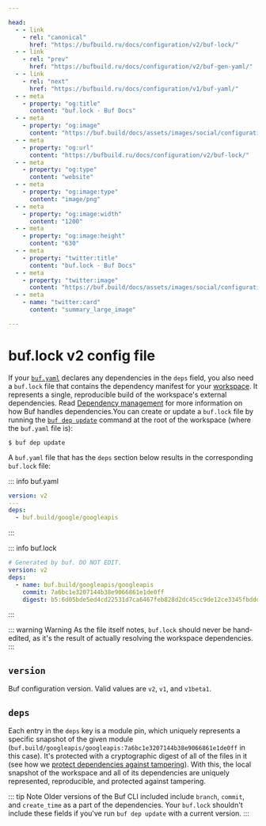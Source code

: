 ```yaml
---

head:
  - - link
    - rel: "canonical"
      href: "https://bufbuild.ru/docs/configuration/v2/buf-lock/"
  - - link
    - rel: "prev"
      href: "https://bufbuild.ru/docs/configuration/v2/buf-gen-yaml/"
  - - link
    - rel: "next"
      href: "https://bufbuild.ru/docs/configuration/v1/buf-yaml/"
  - - meta
    - property: "og:title"
      content: "buf.lock - Buf Docs"
  - - meta
    - property: "og:image"
      content: "https://buf.build/docs/assets/images/social/configuration/v2/buf-lock.png"
  - - meta
    - property: "og:url"
      content: "https://bufbuild.ru/docs/configuration/v2/buf-lock/"
  - - meta
    - property: "og:type"
      content: "website"
  - - meta
    - property: "og:image:type"
      content: "image/png"
  - - meta
    - property: "og:image:width"
      content: "1200"
  - - meta
    - property: "og:image:height"
      content: "630"
  - - meta
    - property: "twitter:title"
      content: "buf.lock - Buf Docs"
  - - meta
    - property: "twitter:image"
      content: "https://buf.build/docs/assets/images/social/configuration/v2/buf-lock.png"
  - - meta
    - name: "twitter:card"
      content: "summary_large_image"

---
```


# buf.lock v2 config file

If your [`buf.yaml`](../buf-yaml/) declares any dependencies in the `deps` field, you also need a `buf.lock` file that contains the dependency manifest for your [workspace](../../../cli/modules-workspaces/). It represents a single, reproducible build of the workspace's external dependencies. Read [Dependency management](../../../bsr/module/dependency-management/) for more information on how Buf handles dependencies.You can create or update a `buf.lock` file by running the [`buf dep update`](../../../reference/cli/buf/dep/update/) command at the root of the workspace (where the `buf.yaml` file is):

```console
$ buf dep update
```

A `buf.yaml` file that has the `deps` section below results in the corresponding `buf.lock` file:

::: info buf.yaml

```yaml
version: v2
---
deps:
  - buf.build/google/googleapis
```

:::

::: info buf.lock

```yaml
# Generated by buf. DO NOT EDIT.
version: v2
deps:
  - name: buf.build/googleapis/googleapis
    commit: 7a6bc1e3207144b38e9066861e1de0ff
    digest: b5:6d05bde5ed4cd22531d7ca6467feb828d2dc45cc9de12ce3345fbddd64ddb1bf0db756558c32ca49e6bc7de4426ada8960d5590e8446854b81f5f36f0916dc48
```

:::

::: warning Warning
As the file itself notes, `buf.lock` should never be hand-edited, as it's the result of actually resolving the workspace dependencies.
:::

## `version`

Buf configuration version. Valid values are `v2`, `v1`, and `v1beta1`.

## `deps`

Each entry in the `deps` key is a module pin, which uniquely represents a specific snapshot of the given module (`buf.build/googleapis/googleapis:7a6bc1e3207144b38e9066861e1de0ff` in this case). It's protected with a cryptographic digest of all of the files in it (see how we [protect dependencies against tampering](../../../bsr/module/dependency-management/#tamper-proofing)). With this, the local snapshot of the workspace and all of its dependencies are uniquely represented, reproducible, and protected against tampering.

::: tip Note
Older versions of the Buf CLI included include `branch`, `commit`, and `create_time` as a part of the dependencies. Your `buf.lock` shouldn't include these fields if you've run `buf dep update` with a current version.
:::
